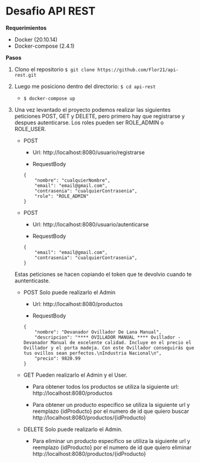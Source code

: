 # Desafio API REST

**Requerimientos**

- Docker (20.10.14)
- Docker-compose (2.4.1)

**Pasos**

1. Clono el repositorio `$ git clone https://github.com/Flor21/api-rest.git`

2. Luego me posiciono dentro del directorio: `$ cd api-rest`
    - `$ docker-compose up`

3. Una vez levantado el proyecto podemos realizar las siguientes peticiones POST, GET y DELETE, pero primero hay que registrarse y despues autenticarse.
    Los roles pueden ser  ROLE_ADMIN o ROLE_USER.

    - POST 
        * Url: http://localhost:8080/usuario/registrarse

        * RequestBody
        ~~~
        {
            "nombre": "cualquierNombre",
            "email": "email@gmail.com",
            "contrasenia": "cualquierContrasenia",
            "role": "ROLE_ADMIN"
        }
        ~~~

    - POST 
        * Url: http://localhost:8080/usuario/autenticarse

        * RequestBody
        ~~~
        {
            "email": "email@gmail.com",
            "contrasenia": "cualquierContrasenia",
        }
        ~~~

    Estas peticiones se hacen copiando el token que te devolvio cuando te auntenticaste.

    - POST
        Solo puede realizarlo el Admin
        
        * Url: http://localhost:8080/productos

        * RequestBody
        ~~~
        {
            "nombre": "Devanador Ovillador De Lana Manual",
            "descripcion": "**** OVILLADOR MANUAL **** Ovillador - Devanador Manual de excelente calidad. Incluye en el precio el Ovillador y el porta madeja. Con este Ovillador conseguirás que tus ovillos sean perfectos.\nIndustria Nacional\n",
            "precio": 9820.99
        }
        ~~~
        
    - GET 
        Pueden realizarlo el Admin y el User.

        * Para obtener todos los productos se utiliza la siguiente url: http://localhost:8080/productos
        
        * Para obtener un producto especifico se utiliza la siguiente url y reemplazo {idProducto} por el numero de id que quiero buscar http://localhost:8080/productos/{idProducto}

    - DELETE 
        Solo puede realizarlo el Admin.

        * Para eliminar un producto especifico se utiliza la siguiente url y reemplazo {idProducto} por el numero de id que quiero eliminar http://localhost:8080/productos/{idProducto}
